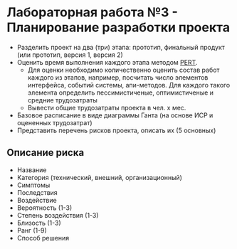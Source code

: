 Лабораторная работа №3 - Планирование разработки проекта
===============================
- Разделить проект на два (три) этапа: прототип, финальный продукт (или прототип, версия 1, версия 2)
- Оценить время выполнения каждого этапа методом [PERT](http://citforum.ru/SE/project/arkhipenkov_lectures/11.shtml). 
  - Для оценки необходимо количественно оценить состав работ каждого из этапов, например, посчитать число элементов интерфейса, событий системы, апи-методов. Для каждого такого элемента определить пессимистиченые, оптимистиченые и средние трудозатраты    
  - Вывести общие трудозатраты проекта в чел. x мес.
- Базовое расписание в виде диаграммы Ганта (на основе ИСР и оцененных трудозатрат)
- Представить перечень рисков проекта, описать их (5 основных)

Описание риска
------------
- Название
- Категория (технический, внешний, организационный)
- Симптомы
- Последствия
- Воздействие
- Вероятность (1-3)
- Степень воздействия (1-3)
- Близость (1-3)
- Ранг (1-9)
- Способ решения
